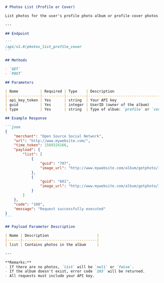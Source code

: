 ````markdown name=docs/endpoints/photos_list_profile_cover.md
# Photos List (Profile or Cover)

List photos for the user's profile photo album or profile cover photos.

---

## Endpoint

```
/api/v1.0/photos_list_profile_cover
```

## Methods

- `GET`
- `POST`

## Parameters

| Name          | Required | Type    | Description                                  |
|---------------|----------|---------|----------------------------------------------|
| api_key_token | Yes      | string  | Your API key                                 |
| guid          | Yes      | integer | UserID (owner of the album)                  |
| type          | Yes      | string  | Type of album: `profile` or `cover`          |

## Example Response

```json
{
    "merchant": "Open Source Social Network",
    "url": "http://www.mywebsite.com/",
    "time_token": 1569324166,
    "payload": {
        "list": [
            {
                "guid": "707",
                "image_url": "http://www.mywebsite.com/album/getphoto/1/f28c65f85d2ce5677545ae2d953d82a0.jpg?size=larger&type=1"
            },
            {
                "guid": "681",
                "image_url": "http://www.mywebsite.com/album/getphoto/1/ae99d38c725c2bfc8d7df8f6be057193.jpeg?size=larger&type=1"
            }
        ]
    },
    "code": "100",
    "message": "Request successfully executed"
}
```

## Payload Parameter Description

| Name | Description                      |
|------|----------------------------------|
| list | Contains photos in the album     |

---

**Remarks:**
- If there are no photos, `list` will be `null` or `false`.
- If the album doesn't exist, error code `103` will be returned.
- All requests must include your API key.
````
